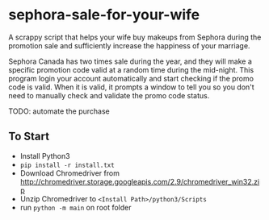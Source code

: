 # sephora-sale-for-your-wife

A scrappy script that helps your wife buy makeups from Sephora during the promotion sale and sufficiently increase the happiness of your marriage.

Sephora Canada has two times sale during the year, and they will make a specific promotion code valid at a random time during the mid-night. This program login your account automatically and start checking if the promo code is valid. When it is valid, it prompts a window to tell you so you don't need to manually check and validate the promo code status.

TODO: automate the purchase

## To Start

- Install Python3 
- `pip install -r install.txt`
- Download Chromedriver from http://chromedriver.storage.googleapis.com/2.9/chromedriver_win32.zip
- Unzip Chromedriver to `<Install Path>/python3/Scripts` 
- run `python -m main` on root folder

